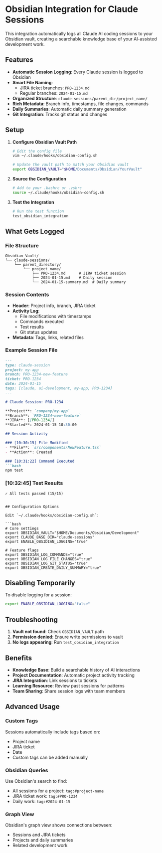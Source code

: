 # Obsidian Integration for Claude Sessions

This integration automatically logs all Claude AI coding sessions to your Obsidian vault, creating a searchable knowledge base of your AI-assisted development work.

## Features

- **Automatic Session Logging**: Every Claude session is logged to Obsidian
- **Smart File Naming**: 
  - JIRA ticket branches: `PRO-1234.md`
  - Regular branches: `2024-01-15.md`
- **Organized Structure**: `claude-sessions/parent_dir/project_name/`
- **Rich Metadata**: Branch info, timestamps, file changes, commands
- **Daily Summaries**: Automatic daily summary generation
- **Git Integration**: Tracks git status and changes

## Setup

1. **Configure Obsidian Vault Path**
   ```bash
   # Edit the config file
   vim ~/.claude/hooks/obsidian-config.sh
   
   # Update the vault path to match your Obsidian vault
   export OBSIDIAN_VAULT="$HOME/Documents/Obsidian/YourVault"
   ```

2. **Source the Configuration**
   ```bash
   # Add to your .bashrc or .zshrc
   source ~/.claude/hooks/obsidian-config.sh
   ```

3. **Test the Integration**
   ```bash
   # Run the test function
   test_obsidian_integration
   ```

## What Gets Logged

### File Structure
```
Obsidian Vault/
└── claude-sessions/
    └── parent_directory/
        └── project_name/
            ├── PRO-1234.md      # JIRA ticket session
            ├── 2024-01-15.md    # Daily session
            └── 2024-01-15-summary.md  # Daily summary
```

### Session Contents
- **Header**: Project info, branch, JIRA ticket
- **Activity Log**: 
  - File modifications with timestamps
  - Commands executed
  - Test results
  - Git status updates
- **Metadata**: Tags, links, related files

### Example Session File
```markdown
---
type: claude-session
project: my-app
branch: PRO-1234-new-feature
ticket: PRO-1234
date: 2024-01-15
tags: [claude, ai-development, my-app, PRO-1234]
---

# Claude Session: PRO-1234

**Project**: `company/my-app`
**Branch**: `PRO-1234-new-feature`
**JIRA**: [[PRO-1234]]
**Started**: 2024-01-15 10:30:00

## Session Activity

### [10:30:15] File Modified
- **File**: `src/components/NewFeature.tsx`
- **Action**: Created

### [10:31:22] Command Executed
```bash
npm test
```

### [10:32:45] Test Results
```
✓ All tests passed (15/15)
```
```

## Configuration Options

Edit `~/.claude/hooks/obsidian-config.sh`:

```bash
# Core settings
export OBSIDIAN_VAULT="$HOME/Documents/Obsidian/Development"
export CLAUDE_BASE_DIR="claude-sessions"
export ENABLE_OBSIDIAN_LOGGING="true"

# Feature flags
export OBSIDIAN_LOG_COMMANDS="true"
export OBSIDIAN_LOG_FILE_CHANGES="true"
export OBSIDIAN_LOG_GIT_STATUS="true"
export OBSIDIAN_CREATE_DAILY_SUMMARY="true"
```

## Disabling Temporarily

To disable logging for a session:
```bash
export ENABLE_OBSIDIAN_LOGGING="false"
```

## Troubleshooting

1. **Vault not found**: Check `OBSIDIAN_VAULT` path
2. **Permission denied**: Ensure write permissions to vault
3. **No logs appearing**: Run `test_obsidian_integration`

## Benefits

- **Knowledge Base**: Build a searchable history of AI interactions
- **Project Documentation**: Automatic project activity tracking
- **JIRA Integration**: Link sessions to tickets
- **Learning Resource**: Review past sessions for patterns
- **Team Sharing**: Share session logs with team members

## Advanced Usage

### Custom Tags
Sessions automatically include tags based on:
- Project name
- JIRA ticket
- Date
- Custom tags can be added manually

### Obsidian Queries
Use Obsidian's search to find:
- All sessions for a project: `tag:#project-name`
- JIRA ticket work: `tag:#PRO-1234`
- Daily work: `tag:#2024-01-15`

### Graph View
Obsidian's graph view shows connections between:
- Sessions and JIRA tickets
- Projects and daily summaries
- Related development work